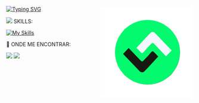 <picture> <img align="right" src="LogoSemFundo.png" width = 250px></picture>

<div align="left" z-index="1">

[![Typing SVG](https://readme-typing-svg.demolab.com?font=Fira+Code&pause=1000&color=03FA6E&random=false&width=435&lines=Desenvolvedor+Full-Stack)](https://git.io/typing-svg)
<p><img src="https://media2.giphy.com/media/QssGEmpkyEOhBCb7e1/giphy.gif?cid=ecf05e47a0n3gi1bfqntqmob8g9aid1oyj2wr3ds3mg700bl&rid=giphy.gif" width ="25"> SKILLS:</p>

[![My Skills](https://skillicons.dev/icons?i=js,ts,py,nodejs&theme=light)](https://skillicons.dev)


<p>👀 ONDE ME ENCONTRAR:</p>

<a href="https://www.instagram.com/steps.code/" target="_blank"><img src="https://th.bing.com/th/id/R.1c4afc1e38fa2de56562b3582742d1bb?rik=32v30LcaKNVjLw&pid=ImgRaw&r=0" width="30px"></a>
<a href="mailto:migueltsilvia@gmail.com" target="_blank"><img src="https://hanzheteng.files.wordpress.com/2022/12/gmail-logo.png" width="30px"></a>

</div>
